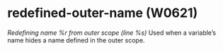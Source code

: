 # redefined-outer-name (W0621)

*Redefining name %r from outer scope (line %s)* Used when a variable’s
name hides a name defined in the outer scope.
